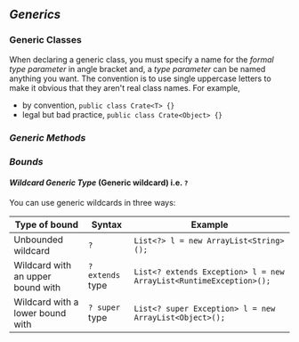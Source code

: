 ## *Generics*
### Generic Classes
When declaring a generic class, you must specify a name for the *formal type parameter* in angle bracket and, a *type parameter* can be named anything you want. The convention is to use single uppercase letters to make it obvious that they aren't real class names. For example, 
* by convention, `public class Crate<T> {}`
* legal but bad practice, `public class Crate<Object> {}`

### *Generic Methods*

### *Bounds*
#### *Wildcard Generic Type* (Generic wildcard) i.e. `?`
You can use generic wildcards in three ways:

|Type of bound                     |Syntax           |Example                                                            |
|----------------------------------|-----------------|-------------------------------------------------------------------|
|Unbounded wildcard                |`?`              |`List<?> l = new ArrayList<String>();`                             |      
|Wildcard with an upper bound with |`? extends` type |`List<? extends Exception> l = new ArrayList<RuntimeException>();` |
|Wildcard with a lower bound with  |`? super` type   |`List<? super Exception> l = new ArrayList<Object>();`             |

